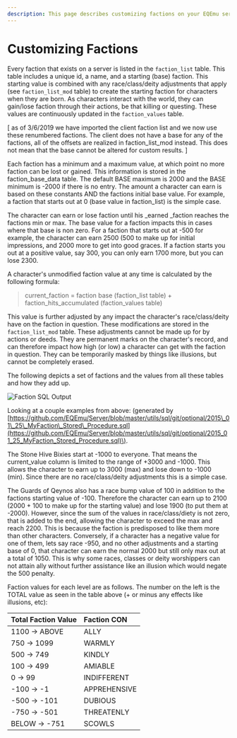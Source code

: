 ```yaml
---
description: This page describes customizing factions on your EQEmu server
---
```


# Customizing Factions

Every faction that exists on a server is listed in the `faction_list` table. This table includes a unique id, a name, and a starting \(base\) faction. This starting value is combined with any race/class/deity adjustments that apply \(see `faction_list_mod` table\) to create the starting faction for characters when they are born. As characters interact with the world, they can gain/lose faction through their actions, be that killing or questing. These values are continuously updated in the `faction_values` table.

\[ as of 3/6/2019 we have imported the client faction list and we now use these renumbered factions. The client does not have a base for any of the factions, all of the offsets are realized in faction\_list\_mod instead. This does not mean that the base cannot be altered for custom results. \]

Each faction has a minimum and a maximum value, at which point no more faction can be lost or gained. This information is stored in the faction\_base\_data table. The default BASE maximum is 2000 and the BASE minimum is -2000 if there is no entry. The amount a character can earn is based on these constants AND the factions initial base value. For example, a faction that starts out at 0 \(base value in faction\_list\) is the simple case.

The character can earn or lose faction until his \_earned \_faction reaches the factions min or max. The base value for a faction impacts this in cases where that base is non zero. For a faction that starts out at -500 for example, the character can earn 2500 \(500 to make up for initial impressions, and 2000 more to get into good graces. If a faction starts you out at a positive value, say 300, you can only earn 1700 more, but you can lose 2300.

A character's unmodified faction value at any time is calculated by the following formula:

> current\_faction = faction base \(faction\_list table\) + faction\_hits\_accumulated \(faction\_values table\)

This value is further adjusted by any impact the character's race/class/deity have on the faction in question. These modifications are stored in the `faction_list_mod` table. These adjustments cannot be made up for by actions or deeds. They are permanent marks on the character's record, and can therefore impact how high \(or low\) a character can get with the faction in question. They can be temporarily masked by things like illusions, but cannot be completely erased.

The following depicts a set of factions and the values from all these tables and how they add up.

![Faction SQL Output](https://camo.githubusercontent.com/2f51ae704a14c132c91c92b8973a62aa9a39d784/687474703a2f2f77696b692e6571656d756c61746f722e6f72672f6c2f77612f696d616765732f66616374696f6e732e6a7067)

Looking at a couple examples from above: \(generated by [https://github.com/EQEmu/Server/blob/master/utils/sql/git/optional/2015\_01\_25\_MyFaction\_Stored\_Procedure.sql](https://github.com/EQEmu/Server/blob/master/utils/sql/git/optional/2015_01_25_MyFaction_Stored_Procedure.sql)\).

The Stone Hive Bixies start at -1000 to everyone. That means the current\_value column is limited to the range of +3000 and -1000. This allows the character to earn up to 3000 \(max\) and lose down to -1000 \(min\). Since there are no race/class/deity adjustments this is a simple case.

The Guards of Qeynos also has a race bump value of 100 in addition to the factions starting value of -100. Therefore the character can earn up to 2100 \(2000 + 100 to make up for the starting value\) and lose 1900 \(to put them at -2000\). However, since the sum of the values in race/class/diety is not zero, that is added to the end, allowing the character to exceed the max and reach 2200. This is because the faction is predisposed to like them more than other characters. Conversely, if a character has a negative value for one of them, lets say race -950, and no other adjustments and a starting base of 0, that character can earn the normal 2000 but still only max out at a total of 1050. This is why some races, classes or deity worshippers can not attain ally without further assistance like an illusion which would negate the 500 penalty.

Faction values for each level are as follows. The number on the left is the TOTAL value as seen in the table above \(+ or minus any effects like illusions, etc\):

| Total Faction Value | Faction CON |
| :--- | :--- |
| 1100 -&gt; ABOVE | ALLY |
| 750 -&gt; 1099 | WARMLY |
| 500 -&gt; 749 | KINDLY |
| 100 -&gt; 499 | AMIABLE |
| 0 -&gt; 99 | INDIFFERENT |
| -100 -&gt; -1 | APPREHENSIVE |
| -500 -&gt; -101 | DUBIOUS |
| -750 -&gt; -501 | THREATENLY |
| BELOW -&gt; -751 | SCOWLS |

